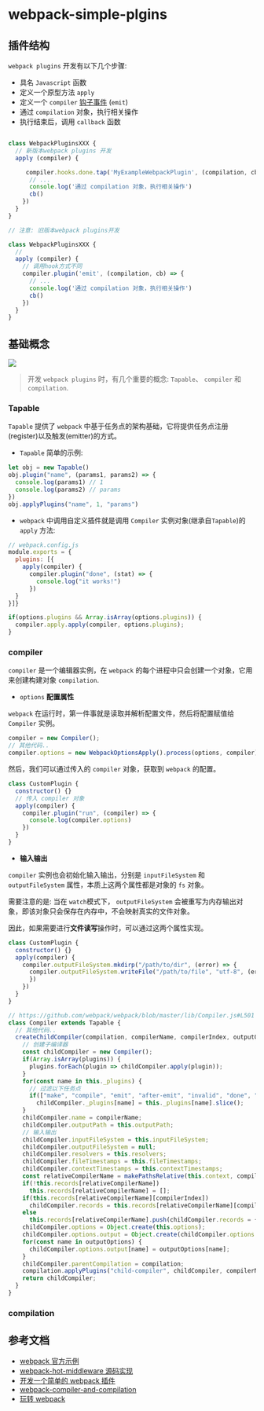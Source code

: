 # webpack-simple-plgins

## 插件结构

`webpack plugins` 开发有以下几个步骤:


- 具名 `Javascript` 函数
- 定义一个原型方法 `apply`
- 定义一个 `compiler` [钩子事件](https://webpack.docschina.org/api/compiler-hooks/) (`emit`)
- 通过 `compilation` 对象，执行相关操作
- 执行结束后，调用 `callback` 函数


```javascript

class WebpackPluginsXXX {
  // 新版本webpack plugins 开发
  apply (compiler) {

     compiler.hooks.done.tap('MyExampleWebpackPlugin', (compilation, cb) => {
      // ...
      console.log('通过 compilation 对象，执行相关操作')
      cb()
    })
  }
}

// 注意: 旧版本webpack plugins开发

class WebpackPluginsXXX {
  //   
  apply (compiler) {
    // 调用hook方式不同
    compiler.plugin('emit', (compilation, cb) => {
      // ...
      console.log('通过 compilation 对象，执行相关操作')
      cb()
    })
  }
}
```


## 基础概念


![](https://camo.githubusercontent.com/e4bf7f4dcb17030f66185954e9cd4d3df31c8d8b/68747470733a2f2f696d672e616c6963646e2e636f6d2f7470732f544231475647464e585858585861546170585858585858585858582d343433362d343234342e6a7067)


> 开发 `webpack plugins` 时，有几个重要的概念: `Tapable`、 `compiler` 和 `compilation`.


### Tapable

`Tapable` 提供了 `webpack` 中基于任务点的架构基础，它将提供任务点注册(register)以及触发(emitter)的方式。

- `Tapable` 简单的示例:

```javascript
let obj = new Tapable()
obj.plugin("name", (params1, params2) => {
  console.log(params1) // 1    
  console.log(params2) // params
})
obj.applyPlugins("name", 1, "params")

```

- `webpack` 中调用自定义插件就是调用 `Compiler` 实例对象(继承自`Tapable`)的`apply` 方法:

```javascript
// webpack.config.js
module.exports = {    
  plugins: [{
    apply(compiler) {
      compiler.plugin("done", (stat) => { 
        console.log("it works!")     
      }) 
  }
}]}

if(options.plugins && Array.isArray(options.plugins)) {
  compiler.apply.apply(compiler, options.plugins);
}

```

### compiler

`compiler` 是一个编辑器实例，在 `webpack` 的每个进程中只会创建一个对象，它用来创建构建对象 `compilation`.

- `options` **配置属性**

`webpack` 在运行时，第一件事就是读取并解析配置文件，然后将配置赋值给 `Compiler` 实例。

```javascript
compiler = new Compiler();
// 其他代码..
compiler.options = new WebpackOptionsApply().process(options, compiler);  // 传入 compiler 对象

```

然后，我们可以通过传入的 `compiler` 对象，获取到 `webpack` 的配置。

```javascript
class CustomPlugin {    
  constructor() {}    
  // 传入 compiler 对象
  apply(compiler) {        
    compiler.plugin("run", (compiler) => {            
      console.log(compiler.options)        
    })    
  }
}

```

- **输入输出**

`compiler` 实例也会初始化输入输出，分别是 `inputFileSystem` 和 `outputFileSystem` 属性，本质上这两个属性都是对象的 `fs` 对象。

需要注意的是: 当在 `watch`模式下， `outputFileSystem` 会被重写为内存输出对象，即该对象只会保存在内存中，不会映射真实的文件对象。

因此，如果需要进行**文件读写**操作时，可以通过这两个属性实现。

```javascript
class CustomPlugin {    
  constructor() {}    
  apply(compiler) {        
    compiler.outputFileSystem.mkdirp("/path/to/dir", (error) => {            
      compiler.outputFileSystem.writeFile("/path/to/file", "utf-8", (error) => {            
      })        
    })    
  }
}

```

```javascript
// https://github.com/webpack/webpack/blob/master/lib/Compiler.js#L501
class Compiler extends Tapable {    
  // 其他代码..    
  createChildCompiler(compilation, compilerName, compilerIndex, outputOptions, plugins) {      
    // 创建子编译器  
    const childCompiler = new Compiler();        
    if(Array.isArray(plugins)) {            
      plugins.forEach(plugin => childCompiler.apply(plugin));        
    }        
    for(const name in this._plugins) {   
      // 过滤以下任务点         
      if(["make", "compile", "emit", "after-emit", "invalid", "done", "this-compilation"].indexOf(name) < 0)            
        childCompiler._plugins[name] = this._plugins[name].slice();        
    }        
    childCompiler.name = compilerName;        
    childCompiler.outputPath = this.outputPath;
    // 输入输出        
    childCompiler.inputFileSystem = this.inputFileSystem;        
    childCompiler.outputFileSystem = null;        
    childCompiler.resolvers = this.resolvers;        
    childCompiler.fileTimestamps = this.fileTimestamps;        
    childCompiler.contextTimestamps = this.contextTimestamps;        
    const relativeCompilerName = makePathsRelative(this.context, compilerName);        
    if(!this.records[relativeCompilerName]) 
      this.records[relativeCompilerName] = [];        
    if(this.records[relativeCompilerName][compilerIndex])        
      childCompiler.records = this.records[relativeCompilerName][compilerIndex];        
    else        
      this.records[relativeCompilerName].push(childCompiler.records = {});        
    childCompiler.options = Object.create(this.options);        
    childCompiler.options.output = Object.create(childCompiler.options.output);        
    for(const name in outputOptions) {            
      childCompiler.options.output[name] = outputOptions[name];        
    }        
    childCompiler.parentCompilation = compilation;        
    compilation.applyPlugins("child-compiler", childCompiler, compilerName, compilerIndex);        
    return childCompiler;    
  }
}

```


### compilation



## 参考文档


- [webpack 官方示例](https://webpack.docschina.org/contribute/writing-a-plugin/)
- [webpack-hot-middleware 源码实现](https://github.com/webpack-contrib/webpack-hot-middleware/blob/master/middleware.js#L6)
- [开发一个简单的 webpack 插件](https://kirainmoe.com/blog/post/webpack-plugin-developing-tutorial/)
- [webpack-compiler-and-compilation](https://github.com/liangklfangl/webpack-compiler-and-compilation)
- [玩转 webpack](https://cloud.tencent.com/developer/article/1030740)